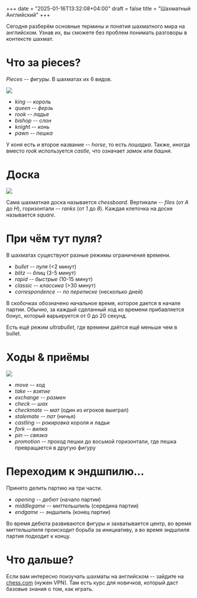 +++
date = "2025-01-16T13:32:08+04:00"
draft = false
title = "Шахматный Английский"
+++

Сегодня разберём основные термины и понятия шахматного мира на английском. Узнав их, вы сможете без проблем понимать разговоры в контексте шахмат.

# Что за pieces?

_Pieces_ -- _фигуры_. В шахматах их 6 видов.

![](/me/ChessPieces.png)

- _king_ -- _король_
- _queen_ -- _ферзь_
- _rook_ -- _ладья_
- _bishop_ -- _слон_
- _knight_ -- _конь_
- _pawn_ -- _пешка_

У коня есть и второе название -- _horse_, то есть _лошадка_. Также, иногда вместо _rook_ используется _castle_, что означает _замок_ или _башня_.

# Доска

![](/me/ChessBoard.png)

Сама шахматная доска называется _chessboard_. Вертикали -- _files_ (от _A_ до _H_), горизонтали -- _ranks_ (от _1_ до _8_). Каждая клеточка на доске называется _square_.

# При чём тут пуля?

В шахматах существуют разные режимы ограничения времени.

- _bullet_ -- _пуля_ (<2 минут)
- _blitz_ -- _блиц_ (3-5 минут)
- _rapid_ -- _быстрые_ (10-15 минут)
- _classic_ -- _классика_ (>30 минут)
- _correspondence_ -- _по переписке_ (несколько дней)

В скобочках обозначено начальное время, которое дается в начале партии. Обычно, за каждый сделанный ход ко времени прибавляется бонус, который варьируется от 0 до 20 секунд.

Есть ещё режим _ultrabullet_, где времени даётся ещё меньше чем в bullet.

# Ходы & приёмы

![](/me/ChessCheckmate.png)

- _move_ -- _ход_
- _take_ -- _взятие_
- _exchange_ -- _размен_
- _check_ -- _шах_
- _checkmate_ -- _мат_ (один из игроков выиграл)
- _stalemate_ -- _пат_ (ничья)
- _castling_ -- _рокировка_ короля и ладьи
- _fork_ -- _вилка_
- _pin_ -- _связка_
- _promotion_ -- _проход_ пешки до восьмой горизонтали, где пешка превращается в другую фигуру

# Переходим к эндшпилю...

Принято делить партию на три части.

- _opening_ -- _дебют_ (начало партии)
- _middlegame_ -- _миттельшпиль_ (середина партии)
- _endgame_ -- _эндшпиль_ (конец партии)

Во время дебюта развиваются фигуры и захватывается центр, во время миттельшпиля происходит борьба за инициативу, а во время эндшпиля партия подходит к концу.

# Что дальше?

Если вам интересно поизучать шахматы на английском -- зайдите на [chess.com](https://chess.com) (нужен VPN). Там есть курс для новичков, который даст базовые знания о том, как играть.
